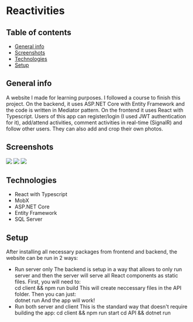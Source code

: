 
# Reactivities


## Table of contents
* [General info](#general-info)
* [Screenshots](#screenshots)
* [Technologies](#technologies)
* [Setup](#setup)

## General info
A website I made for learning purposes. I followed a course to finish this project. On the backend, it uses ASP.NET Core with Entity Framework and the code is written in Mediator pattern. On the frontend it uses React with Typescript. Users of this app can register/login (I used JWT authentication for it), add/attend activities, comment activities in real-time (SignalR) and follow other users. They can also add and crop their own photos.

## Screenshots
<img src="https://ibb.co/zh8skqL"/>
<img src="https://ibb.co/wJ765bc"/>
<img src="https://ibb.co/5nBfSnW"/>

## Technologies
* React with Typescript
* MobX
* ASP.NET Core
* Entity Framework
* SQL Server

## Setup

After installing all necessary packages from frontend and backend, the website can be run in 2 ways:
* Run server only
The backend is setup in a way that allows to only run server and then the server will serve all React components as static files. First, you will need to:<br/>
        cd client && npm run build
This will create neccessary files in the API folder. Then you can just:<br/>
        dotnet run
And the app will work!
* Run both server and client
This is the standard way that doesn't require building the app:
        cd client && npm run start
        cd API && dotnet run